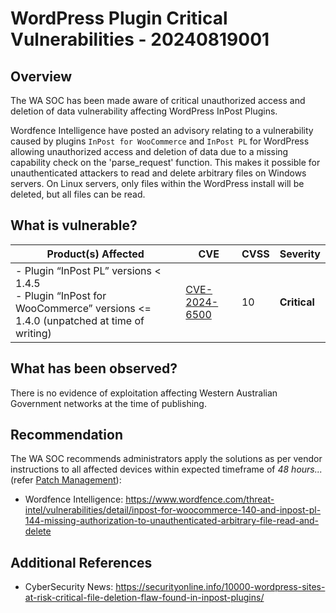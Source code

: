 # WordPress Plugin Critical Vulnerabilities - 20240819001

## Overview

The WA SOC has been made aware of critical unauthorized access and deletion of data vulnerability affecting WordPress InPost Plugins.

Wordfence Intelligence have posted an advisory relating to a vulnerability caused by plugins `InPost for WooCommerce` and `InPost PL` for WordPress allowing unauthorized access and deletion of data due to a missing capability check on the 'parse_request' function. This makes it possible for unauthenticated attackers to read and delete arbitrary files on Windows servers. On Linux servers, only files within the WordPress install will be deleted, but all files can be read.

## What is vulnerable?

| Product(s) Affected |  CVE   | CVSS          | Severity          |
| ------------------- |  ----------------- | ------------- | -------------------- |
| - Plugin “InPost PL” versions < 1.4.5 </br> - Plugin “InPost for WooCommerce” versions <= 1.4.0 (unpatched at time of writing)  | [CVE-2024-6500](https://nvd.nist.gov/vuln/detail/CVE-2024-6500) | 10 | **Critical** |

## What has been observed?

There is no evidence of exploitation affecting Western Australian Government networks at the time of publishing.

## Recommendation

The WA SOC recommends administrators apply the solutions as per vendor instructions to all affected devices within expected timeframe of *48 hours...* (refer [Patch Management](../guidelines/patch-management.md)):

- Wordfence Intelligence: <https://www.wordfence.com/threat-intel/vulnerabilities/detail/inpost-for-woocommerce-140-and-inpost-pl-144-missing-authorization-to-unauthenticated-arbitrary-file-read-and-delete>

## Additional References

- CyberSecurity News: <https://securityonline.info/10000-wordpress-sites-at-risk-critical-file-deletion-flaw-found-in-inpost-plugins/>
